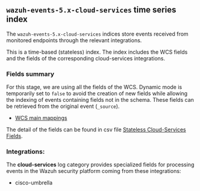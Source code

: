 ## `wazuh-events-5.x-cloud-services` time series index

The `wazuh-events-5.x-cloud-services` indices store events received from monitored endpoints through the relevant integrations.

This is a time-based (stateless) index. The index includes the WCS fields and the fields of the corresponding cloud-services integrations.

### Fields summary

For this stage, we are using all the fields of the WCS. Dynamic mode is temporarily set to `false` to avoid the creation of new fields while allowing the indexing of events containing fields not in the schema. These fields can be retrieved from the original event (`_source`).

- [WCS main mappings](../../stateless/docs/fields.csv)

The detail of the fields can be found in csv file [Stateless Cloud-Services Fields](fields.csv).

### Integrations:

The **cloud-services** log category provides specialized fields for processing events in the Wazuh security platform coming from these integrations:
- cisco-umbrella
